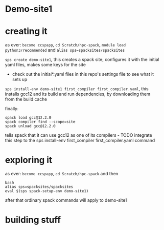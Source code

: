 # Demo-site1

# creating it

as ever: `become ccspapp`, `cd Scratch/hpc-spack`, `module load python3/recommended` and `alias sps=spacksites/spacksites`

`sps create demo-site1`, this creates a spack site, configures it with the initial yaml files, makes some keys for the site
- check out the initial*.yaml files in this repo's settings file to see what it sets up

`sps install-env demo-site1 first_compiler first_compiler.yaml`, this installs gcc12 and its build and run dependencies, by downloading them from the build cache

finally:
```
spack load gcc@12.2.0
spack compiler find --scope=site
spack unload gcc@12.2.0
```
tells spack that it can use gcc12 as one of its compilers - TODO integrate this step to the sps install-env first_compiler first_compiler.yaml command

# exploring it 

as ever: `become ccspapp`, `cd Scratch/hpc-spack` and then

```
bash 
alias sps=spacksites/spacksites
eval $(sps spack-setup-env demo-site1)
```

after that ordinary spack commands will apply to demo-site1

# building stuff 